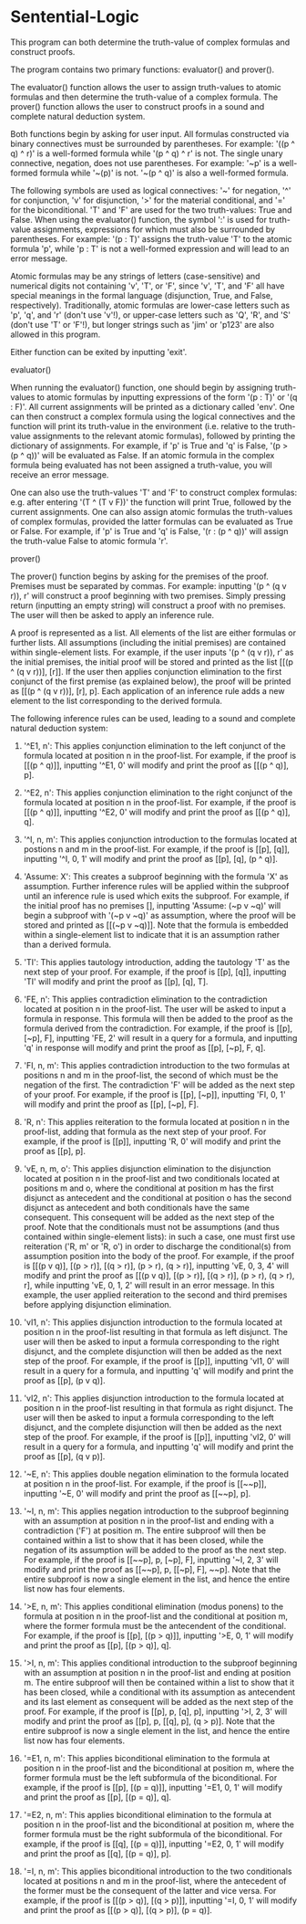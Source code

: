 # Sentential-Logic
This program can both determine the truth-value of complex formulas and construct proofs. 

The program contains two primary functions: evaluator() and prover(). 

The evaluator() function allows the user to assign truth-values to atomic formulas and then determine the truth-value of a complex formula. The prover() function allows the user to construct proofs in a sound and complete natural deduction system. 

Both functions begin by asking for user input. All formulas constructed via binary connectives must be surrounded by parentheses. For example: '((p ^ q) ^ r)' is a well-formed formula while '(p ^ q) ^ r' is not. The single unary connective, negation, does not use parentheses. For example: '\~p' is a well-formed formula while '\~(p)' is not. '\~(p ^ q)' is also a well-formed formula. 

The following symbols are used as logical connectives: '\~' for negation, '^' for conjunction, 'v' for disjunction, '>' for the material conditional, and '=' for the biconditional. 'T' and 'F' are used for the two truth-values: True and False. When using the evaluator() function, the symbol ':' is used for truth-value assignments, expressions for which must also be surrounded by parentheses. For example: '(p : T)' assigns the truth-value 'T' to the atomic formula 'p', while 'p : T' is not a well-formed expression and will lead to an error message. 

Atomic formulas may be any strings of letters (case-sensitive) and numerical digits not containing 'v', 'T', or 'F', since 'v', 'T', and 'F' all have special meanings in the formal language (disjunction, True, and False, respectively). Traditionally, atomic formulas are lower-case letters such as 'p', 'q', and 'r' (don't use 'v'!), or upper-case letters such as 'Q', 'R', and 'S' (don't use 'T' or 'F'!), but longer strings such as 'jim' or 'p123' are also allowed in this program. 

Either function can be exited by inputting 'exit'. 

evaluator()

When running the evaluator() function, one should begin by assigning truth-values to atomic formulas by inputting expressions of the form '(p : T)' or '(q : F)'. All current assignments will be printed as a dictionary called 'env'. One can then construct a complex formula using the logical connectives and the function will print its truth-value in the environment (i.e. relative to the truth-value assignments to the relevant atomic formulas), followed by printing the dictionary of assignments. For example, if 'p' is True and 'q' is False, '(p > (p ^ q))' will be evaluated as False. If an atomic formula in the complex formula being evaluated has not been assigned a truth-value, you will receive an error message. 

One can also use the truth-values 'T' and 'F' to construct complex formulas: e.g. after entering '(T ^ (T v F))' the function will print True, followed by the current assignments. One can also assign atomic formulas the truth-values of complex formulas, provided the latter formulas can be evaluated as True or False. For example, if 'p' is True and 'q' is False, '(r : (p ^ q))' will assign the truth-value False to atomic formula 'r'. 

prover()

The prover() function begins by asking for the premises of the proof. Premises must be separated by commas. For example: inputting '(p ^ (q v r)), r' will construct a proof beginning with two premises. Simply pressing return (inputting an empty string) will construct a proof with no premises. The user will then be asked to apply an inference rule. 

A proof is represented as a list. All elements of the list are either formulas or further lists. All assumptions (including the initial premises) are contained within single-element lists. For example, if the user inputs '(p ^ (q v r)), r' as the initial premises, the initial proof will be stored and printed as the list [[(p ^ (q v r))], [r]]. If the user then applies conjunction elimination to the first conjunct of the first premise (as explained below), the proof will be printed as [[(p ^ (q v r))], [r], p]. Each application of an inference rule adds a new element to the list corresponding to the derived formula. 

The following inference rules can be used, leading to a sound and complete natural deduction system: 

1. '^E1, n': This applies conjunction elimination to the left conjunct of the formula located at position n in the proof-list. For example, if the proof is [[(p ^ q)]], inputting '^E1, 0' will modify and print the proof as [[(p ^ q)], p]. 

2. '^E2, n': This applies conjunction elimination to the right conjunct of the formula located at position n in the proof-list. For example, if the proof is [[(p ^ q)]], inputting '^E2, 0' will modify and print the proof as [[(p ^ q)], q]. 

3. '^I, n, m': This applies conjunction introduction to the formulas located at postions n and m in the proof-list. For example, if the proof is [[p], [q]], inputting '^I, 0, 1' will modify and print the proof as [[p], [q], (p ^ q)]. 

4. 'Assume: X': This creates a subproof beginning with the formula 'X' as assumption. Further inference rules will be applied within the subproof until an inference rule is used which exits the subproof. For example, if the initial proof has no premises [], inputting 'Assume: (\~p v \~q)' will begin a subproof with '(\~p v \~q)' as assumption, where the proof will be stored and printed as [[(\~p v \~q)]]. Note that the formula is embedded within a single-element list to indicate that it is an assumption rather than a derived formula. 

5. 'TI': This applies tautology introduction, adding the tautology 'T' as the next step of your proof. For example, if the proof is [[p], [q]], inputting 'TI' will modify and print the proof as [[p], [q], T]. 

6. 'FE, n': This applies contradiction elimination to the contradiction located at position n in the proof-list. The user will be asked to input a formula in response. This formula will then be added to the proof as the formula derived from the contradiction. For example, if the proof is [[p], [\~p], F], inputting 'FE, 2' will result in a query for a formula, and inputting 'q' in response will modify and print the proof as [[p], [\~p], F, q]. 

7. 'FI, n, m': This applies contradiction introduction to the two formulas at positions n and m in the proof-list, the second of which must be the negation of the first. The contradiction 'F' will be added as the next step of your proof. For example, if the proof is [[p], [\~p]], inputting 'FI, 0, 1' will modify and print the proof as [[p], [\~p], F]. 

8. 'R, n': This applies reiteration to the formula located at position n in the proof-list, adding that formula as the next step of your proof. For example, if the proof is [[p]], inputting 'R, 0' will modify and print the proof as [[p], p]. 

9. 'vE, n, m, o': This applies disjunction elimination to the disjunction located at position n in the proof-list and two conditionals located at positions m and o, where the conditional at position m has the first disjunct as antecedent and the conditional at position o has the second disjunct as antecedent and both conditionals have the same consequent. This consequent will be added as the next step of the proof. Note that the conditionals must not be assumptions (and thus contained within single-element lists): in such a case, one must first use reiteration ('R, m' or 'R, o') in order to discharge the conditional(s) from assumption position into the body of the proof. For example, if the proof is [[(p v q)], [(p > r)], [(q > r)], (p > r), (q > r)], inputting 'vE, 0, 3, 4' will modify and print the proof as [[(p v q)], [(p > r)], [(q > r)], (p > r), (q > r), r], while inputting 'vE, 0, 1, 2' will result in an error message. In this example, the user applied reiteration to the second and third premises before applying disjunction elimination. 

10. 'vI1, n': This applies disjunction introduction to the formula located at position n in the proof-list resulting in that formula as left disjunct. The user will then be asked to input a formula corresponding to the right disjunct, and the complete disjunction will then be added as the next step of the proof. For example, if the proof is [[p]], inputting 'vI1, 0' will result in a query for a formula, and inputting 'q' will modify and print the proof as [[p], (p v q)]. 

11. 'vI2, n': This applies disjunction introduction to the formula located at position n in the proof-list resulting in that formula as right disjunct. The user will then be asked to input a formula corresponding to the left disjunct, and the complete disjunction will then be added as the next step of the proof. For example, if the proof is [[p]], inputting 'vI2, 0' will result in a query for a formula, and inputting 'q' will modify and print the proof as [[p], (q v p)]. 

12. '\~E, n': This applies double negation elimination to the formula located at position n in the proof-list. For example, if the proof is [[\~\~p]], inputting '~E, 0' will modify and print the proof as [[\~\~p], p]. 

13. '\~I, n, m': This applies negation introduction to the subproof beginning with an assumption at position n in the proof-list and ending with a contradiction ('F') at position m. The entire subproof will then be contained within a list to show that it has been closed, while the negation of its assumption will be added to the proof as the next step. For example, if the proof is [[\~\~p], p, [\~p], F], inputting '\~I, 2, 3' will modify and print the proof as [[\~\~p], p, [[\~p], F], \~\~p]. Note that the entire subproof is now a single element in the list, and hence the entire list now has four elements. 

14. '>E, n, m': This applies conditional elimination (modus ponens) to the formula at position n in the proof-list and the conditional at position m, where the former formula must be the antecendent of the conditional. For example, if the proof is [[p], [(p > q)]], inputting '>E, 0, 1' will modify and print the proof as [[p], [(p > q)], q]. 

15. '>I, n, m': This applies conditional introduction to the subproof beginning with an assumption at position n in the proof-list and ending at position m. The entire subproof will then be contained within a list to show that it has been closed, while a conditional with its assumption as antecendent and its last element as consequent will be added as the next step of the proof. For example, if the proof is [[p], p, [q], p], inputting '>I, 2, 3' will modify and print the proof as [[p], p, [[q], p], (q > p)]. Note that the entire subproof is now a single element in the list, and hence the entire list now has four elements. 

16. '=E1, n, m': This applies biconditional elimination to the formula at position n in the proof-list and the biconditional at position m, where the former formula must be the left subformula of the biconditional. For example, if the proof is [[p], [(p = q)]], inputting '=E1, 0, 1' will modify and print the proof as [[p], [(p = q)], q]. 

17. '=E2, n, m': This applies biconditional elimination to the formula at position n in the proof-list and the biconditional at position m, where the former formula must be the right subformula of the biconditional. For example, if the proof is [[q], [(p = q)]], inputting '=E2, 0, 1' will modify and print the proof as [[q], [(p = q)], p]. 

18. '=I, n, m': This applies biconditional introduction to the two conditionals located at positions n and m in the proof-list, where the antecedent of the former must be the consequent of the latter and vice versa. For example, if the proof is [[(p > q)], [(q > p)]], inputting '=I, 0, 1' will modify and print the proof as [[(p > q)], [(q > p)], (p = q)]. 
